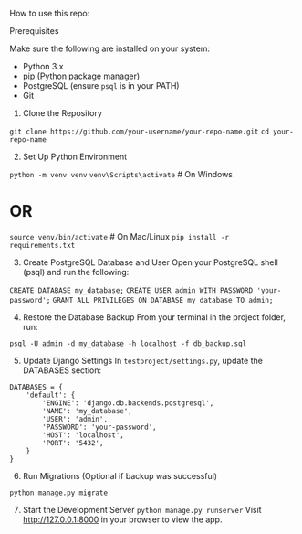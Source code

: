 How to use this repo:

Prerequisites

Make sure the following are installed on your system:

- Python 3.x
- pip (Python package manager)
- PostgreSQL (ensure `psql` is in your PATH)
- Git

1. Clone the Repository

`git clone https://github.com/your-username/your-repo-name.git`
`cd your-repo-name`

2. Set Up Python Environment

`python -m venv venv`
`venv\Scripts\activate`  # On Windows

# OR

`source venv/bin/activate`  # On Mac/Linux
`pip install -r requirements.txt`

3. Create PostgreSQL Database and User
Open your PostgreSQL shell (psql) and run the following:

`CREATE DATABASE my_database;`
`CREATE USER admin WITH PASSWORD 'your-password';`
`GRANT ALL PRIVILEGES ON DATABASE my_database TO admin;`

4. Restore the Database Backup
From your terminal in the project folder, run:

`psql -U admin -d my_database -h localhost -f db_backup.sql`

5. Update Django Settings
In `testproject/settings.py`, update the DATABASES section:

```
DATABASES = {
    'default': {
        'ENGINE': 'django.db.backends.postgresql',
        'NAME': 'my_database',
        'USER': 'admin',
        'PASSWORD': 'your-password',
        'HOST': 'localhost',
        'PORT': '5432',
    }
}
```

6. Run Migrations (Optional if backup was successful)

`python manage.py migrate`

7. Start the Development Server
`python manage.py runserver`
Visit http://127.0.0.1:8000 in your browser to view the app.
